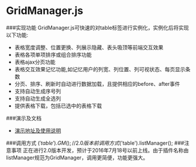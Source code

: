 # GridManager.js
###实现功能
GridManager.js可快速的对table标签进行实例化，实例化后将实现以下功能:

- 表格宽度调整、位置更换、列展示隐藏、表头吸顶等前端交互效果
- 表格各项单项排序或组合排序功能
- 表格ajax分页功能
- 表格交互效果记忆功能,如记忆用户的列宽、列位置、列可视状态、每页显示条数
- 分页、排序、刷新时自动进行数据加载，且提供相应的before、after事件
- 支持自动生成序号列
- 支持自动生成全选列
- 提供表格下载，包括已选中的表格下载



###演示及文档

- [演示地址及使用说明](http://www.lovejavascript.com/#!plugIn/listManager/index.html)

###调用方式
	$('table').GM();  //2.0版本前调用方式$('table').listManager();
###注意事项
   正在进行2.0版本开发，预计于2016年7月18号以前上线。由于插件名称由listManager规范为GridManager，调用更简便，功能更强大。



